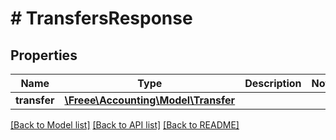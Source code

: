 # # TransfersResponse

## Properties

Name | Type | Description | Notes
------------ | ------------- | ------------- | -------------
**transfer** | [**\Freee\Accounting\Model\Transfer**](Transfer.md) |  | 

[[Back to Model list]](../../README.md#documentation-for-models) [[Back to API list]](../../README.md#documentation-for-api-endpoints) [[Back to README]](../../README.md)


